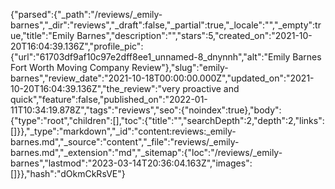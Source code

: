 {"parsed":{"_path":"/reviews/_emily-barnes","_dir":"reviews","_draft":false,"_partial":true,"_locale":"","_empty":true,"title":"Emily Barnes","description":"","stars":5,"created_on":"2021-10-20T16:04:39.136Z","profile_pic":{"url":"61703df9af10c97e2dff8ee1_unnamed-8_dnynnh","alt":"Emily Barnes Fort Worth Moving Company Review"},"slug":"emily-barnes","review_date":"2021-10-18T00:00:00.000Z","updated_on":"2021-10-20T16:04:39.136Z","the_review":"very proactive and quick","feature":false,"published_on":"2022-01-11T10:34:19.878Z","tags":"reviews","seo":{"noindex":true},"body":{"type":"root","children":[],"toc":{"title":"","searchDepth":2,"depth":2,"links":[]}},"_type":"markdown","_id":"content:reviews:_emily-barnes.md","_source":"content","_file":"reviews/_emily-barnes.md","_extension":"md","_sitemap":{"loc":"/reviews/_emily-barnes","lastmod":"2023-03-14T20:36:04.163Z","images":[]}},"hash":"dOkmCkRsVE"}